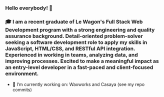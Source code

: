 ### Hello everybody! 👋 

### 🎓 I am a recent graduate of Le Wagon's Full Stack Web Development program with a strong engineering and quality assurance background. Detail-oriented problem-solver seeking a software development role to apply my skills in JavaScript, HTML/CSS, and RESTful API integration. Experienced in working in teams, analyzing data, and improving processes. Excited to make a meaningful impact as an entry-level developer in a fast-paced and client-focused environment.

- 🔭 I’m currently working on: Waxworks and Casaya (see my repo commits)
<!--
**jrod8253/jrod8253** is a ✨ _special_ ✨ repository because its `README.md` (this file) appears on your GitHub profile.

Here are some ideas to get you started:

- 🔭 I’m currently working on ...
- 🌱 I’m currently learning ...
- 👯 I’m looking to collaborate on ...
- 🤔 I’m looking for help with ...
- 💬 Ask me about ...
- 📫 How to reach me: ...
- 😄 Pronouns: ...
- ⚡ Fun fact: ...
-->

